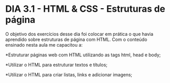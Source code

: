 # DIA 3.1 - HTML & CSS - Estruturas de página

O objetivo dos exercícios desse dia foi colocar em prática o que havia aprendido sobre estruturas de página com HTML. Com o conteúdo ensinado nesta aula me capacitou a:

*Estruturar páginas web com HTML utilizando as tags html, head e body;

*Utilizar o HTML para estruturar textos e títulos;

*Utilizar o HTML para criar listas, links e adicionar imagens;